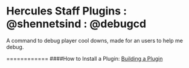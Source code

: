 Hercules Staff Plugins : @shennetsind : @debugcd
============
A command to debug player cool downs, made for an users to help me debug.

============
####How to Install a Plugin: [Building a Plugin](http://hercules.ws/wiki/HPM#Building_a_plugin)

